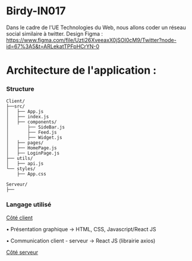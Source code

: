 # Birdy-IN017
Dans le cadre de l'UE Technologies du Web, nous allons coder un réseau social similaire à twitter. 
Design Figma : 
    https://www.figma.com/file/Uzti26XveeaxX0jSOI0cM9/Twitter?node-id=67%3A5&t=ARLekatTPFpHCrYN-0
    

<h1> Architecture de l'application : </h1>

<h3> Structure </h3>

~~~
Client/
├──src/ 
│   ├── App.js
│   ├── index.js 
│   ├── components/
│       ├── SideBar.js
│       ├── Feed.js
│       ├── Widget.js  
│   ├── pages/
│   ├── HomePage.js
│   ├── LoginPage.js
├── utils/
│   ├── api.js
└── styles/
    ├── App.css
    
Serveur/ 
├──
~~~

<h3>Langage utilisé </h3>

<u>Côté client </u>

• Présentation graphique
→ HTML, CSS, Javascript/React JS

• Communication client - serveur
→ React JS (librairie axios)


<u>Côté serveur </u>

• Serveur Web
→ Node

• Language développement côté serveur
→ Nodejs (javascript)

• Bases de Données
→ SQLite (similaire à MySQL/Oracle/. . .), NedB (basé sur MongoDB)
